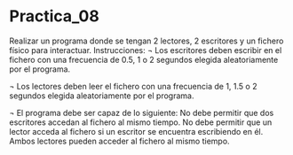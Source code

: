 # Practica_08
Realizar un programa donde se tengan 2 lectores, 2 escritores y un fichero físico para interactuar.
Instrucciones: 
¬ Los escritores deben escribir en el fichero con una frecuencia de 0.5, 1 o 2 segundos elegida aleatoriamente por el programa.

¬ Los lectores deben leer el fichero con una frecuencia de 1, 1.5 o 2 segundos elegida aleatoriamente por el programa.

¬ El programa debe ser capaz de lo siguiente:
No debe permitir que dos escritores accedan al fichero al mismo tiempo.
No debe permitir que un lector acceda al fichero si un escritor se encuentra escribiendo en él.
Ambos lectores pueden acceder al fichero al mismo tiempo.

